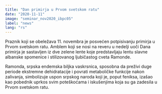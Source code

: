 ```yaml
---
title: "Dan primirja u Prvom svetskom ratu"
date: "2020-11-11"
image: "seminar_nov2020_ibpc05"
label: "news"
lang: "rs"
---
```


Praznik koji se obeležava 11. novembra je posvećen potpisivanju primirja u Prvom svetskom ratu. Amblem koji se nosi na reveru u nedelji uoči Dana primirja je sastavljen iz dve zelene lente koje predstavljaju lentu slavne albanske spomenice i stilizovanog ljubičastog cveta Ramonde.

Ramonda, srpska endemska biljka vaskrsnica, sposobna da preživi duge periode ekstremne dehidratacije i povrati metaboličke funkcije nakon zalivanja, simbolizuje uspon srpskog naroda koji je, poput feniksa, izašao kao pobednik uprkos svim poteškoćama i iskušenjima koja su ga zadesila u Prvom svetskom ratu.
